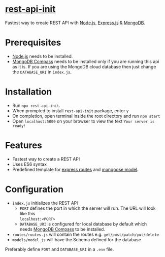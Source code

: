 # [rest-api-init](https://www.npmjs.com/package/rest-api-init)

Fastest way to create REST API with [Node.js](https://nodejs.org/en/), [Express.js](https://expressjs.com/) & [MongoDB](https://www.mongodb.com/).

# Prerequisites

- [Node.js](https://nodejs.org/en/) needs to be installed.
- [MongoDB Compass](https://www.mongodb.com/try/download/compass) needs to be installed only if you are running this api as it is. If you are using the MongoDB cloud database then just change the `DATABASE_URI` in `index.js`.

# Installation

- Run `npx rest-api-init`.
- When prompted to install `rest-api-init` package, enter `y`
- On completion, open terminal inside the root directory and run `npm start`
- Open `localhost:5000` on your browser to view the text `Your server is ready!`

# Features

- Fastest way to create a REST API
- Uses ES6 syntax
- Predefined template for [express routes](https://expressjs.com/en/guide/routing.html) and [mongoose model](https://mongoosejs.com/docs/models.html).

# Configuration

- `index.js` initializes the REST API
  - `PORT` defines the port in which the server will run. The URL will look like this <br> `localhost:<PORT>`
  - `DATABASE_URI` is configured for local database by default which needs [MongoDB Compass](https://www.mongodb.com/try/download/compass) to be installed.
- `routes/routes.js` will contain the routes e.g. `get/post/patch/put/delete`
- `models/model.js` will have the Schema defined for the database

Preferably define `PORT` and `DATABASE_URI` in a `.env` file.
